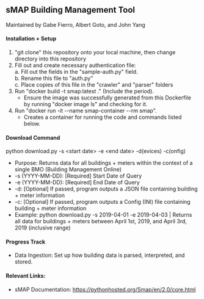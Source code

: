 ## sMAP Building Management Tool
Maintained by Gabe Fierro, Albert Goto, and John Yang  

#### Installation + Setup
1. "git clone" this repository onto your local machine, then change directory into this repository
2. Fill out and create necessary authentication file:  
    a. Fill out the fields in the "sample-auth.py" field.  
    b. Rename this file to "auth.py"  
    c. Place copies of this file in the "crawler" and "parser" folders
3. Run "docker build -t smap:latest ." (Include the period).
    * Ensure the image was successfully generated from this Dockerfile by running "docker image ls" and checking for it.
4. Run "docker run -it --name smap-container --rm smap".
    * Creates a container for running the code and commands listed below.

#### Download Command
python download.py -s &lt;start date&gt; -e &lt;end date&gt; -d(evices) -c(onfig)
* Purpose: Returns data for all buildings + meters within the context of a single BMO (Building Management Online)
* -s (YYYY-MM-DD): [Required] Start Date of Query
* -e (YYYY-MM-DD): [Required] End Date of Query
* -d: [Optional] If passed, program outputs a JSON file containing building + meter information
* -c: [Optional] If passed, program outputs a Config (INI) file containing building + meter information
* Example: python download.py -s 2019-04-01 -e 2019-04-03 | Returns all data for buildings + meters between April 1st, 2019, and April 3rd, 2019 (inclusive range)

#### Progress Track
* Data Ingestion: Set up how building data is parsed, interpreted, and stored.

#### Relevant Links:
- sMAP Documentation: https://pythonhosted.org/Smap/en/2.0/core.html
